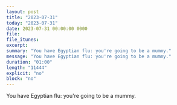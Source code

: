 ```yaml
---
layout: post
title: "2023-07-31"
today: "2023-07-31"
date: 2023-07-31 00:00:00 0000
file:
file_itunes:
excerpt:
summary: "You have Egyptian flu: you're going to be a mummy."
message: "You have Egyptian flu: you're going to be a mummy."
duration: "01:00"
length: "11444"
explicit: "no"
block: "no"
---
```

You have Egyptian flu: you're going to be a mummy.

